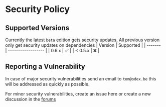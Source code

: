# Security Policy

## Supported Versions

Currently the latest `beta` edition gets security updates, All previous version only get security updates on dependencies
| Version | Supported          |
| ------- | ------------------ |
| 0.6.x   | :white_check_mark: |
| < 0.5.x | :x:                |


## Reporting a Vulnerability

In case of major security vulnerabilities send an email to `tom@odex.be` this will be addressed as quickly as possible.

For minor security vulnerabilities, create an issue here or create a new discussion in the [forums](https://forum.odex.be)
